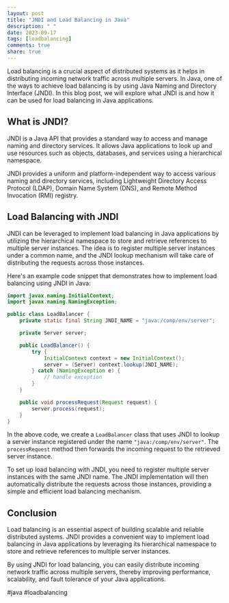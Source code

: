 ```yaml
---
layout: post
title: "JNDI and Load Balancing in Java"
description: " "
date: 2023-09-17
tags: [loadbalancing]
comments: true
share: true
---
```


Load balancing is a crucial aspect of distributed systems as it helps in distributing incoming network traffic across multiple servers. In Java, one of the ways to achieve load balancing is by using Java Naming and Directory Interface (JNDI). In this blog post, we will explore what JNDI is and how it can be used for load balancing in Java applications.

## What is JNDI?

JNDI is a Java API that provides a standard way to access and manage naming and directory services. It allows Java applications to look up and use resources such as objects, databases, and services using a hierarchical namespace.

JNDI provides a uniform and platform-independent way to access various naming and directory services, including Lightweight Directory Access Protocol (LDAP), Domain Name System (DNS), and Remote Method Invocation (RMI) registry.

## Load Balancing with JNDI

JNDI can be leveraged to implement load balancing in Java applications by utilizing the hierarchical namespace to store and retrieve references to multiple server instances. The idea is to register multiple server instances under a common name, and the JNDI lookup mechanism will take care of distributing the requests across those instances.

Here's an example code snippet that demonstrates how to implement load balancing using JNDI in Java:

```java
import javax.naming.InitialContext;
import javax.naming.NamingException;

public class LoadBalancer {
    private static final String JNDI_NAME = "java:/comp/env/server";

    private Server server;

    public LoadBalancer() {
        try {
            InitialContext context = new InitialContext();
            server = (Server) context.lookup(JNDI_NAME);
        } catch (NamingException e) {
            // handle exception
        }
    }

    public void processRequest(Request request) {
        server.process(request);
    }
}
```

In the above code, we create a `LoadBalancer` class that uses JNDI to lookup a server instance registered under the name `"java:/comp/env/server"`. The `processRequest` method then forwards the incoming request to the retrieved server instance.

To set up load balancing with JNDI, you need to register multiple server instances with the same JNDI name. The JNDI implementation will then automatically distribute the requests across those instances, providing a simple and efficient load balancing mechanism.

## Conclusion

Load balancing is an essential aspect of building scalable and reliable distributed systems. JNDI provides a convenient way to implement load balancing in Java applications by leveraging its hierarchical namespace to store and retrieve references to multiple server instances.

By using JNDI for load balancing, you can easily distribute incoming network traffic across multiple servers, thereby improving performance, scalability, and fault tolerance of your Java applications.

#java #loadbalancing